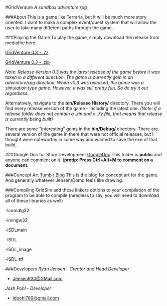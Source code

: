 #GridVenture
*A sandbox adventure rpg*

###About
This is a game like Terraria, but it will be much more story oriented. I want to make a complex event/quest system that will allow the user to take many different paths through the game.

###Playing the Game
To play the game, simply download the release from mediafire here:

[GridVenture 0.3 - .7z](http://www.mediafire.com/download/744baw4posktrwu/GridSim_v0.3.7z)

[GridVenture 0.3 - .zip](http://www.mediafire.com/download/a6thag5j9bzg34i/GridSim_v0.3.zip)

*Note: Release Version 0.3 was the latest release of the game before it was taken in a different direction. The game is currently goin in an adventure/rpg direction. When v0.3 was released, the game was a simulation type game. However, it was still pretty fun. So do try it out regardless.*

Alternatively, navigate to the **bin/Release History/** directory. There you will find every release version of the game - including the latest one.
*(Note: if a release folder does not contain a .zip and a .7z file, that means that release is currently being built)*



There are some "interesting" gems in the **bin/Debug/** directory. There are several version of the game in there that were not official releases, but I thought were noteworthy in some way and wanted to save the exe of that build.

###Google Doc for Story Development
[GoogleDoc](https://drive.google.com/#folders/0BwrDfvTqlcwKZldBWTZhdWNFc0E) This folder is **public** and anyone can comment on it. (**protip: Press Ctrl+Alt+M to comment on a document.**

###Concept Art
[Tumblr Blog](http://jensensketch.tumblr.com/) This is the blog for concept art for the game. And generally whatever Jensen/Domo feels like drawing.

###Compiling GridSim
add these linkers options to your compilation of the program to be able to compile (needless to say, you will need to download  all of these libraries as well)

-lcomdlg32

-lmingw32

-lSDLmain

-lSDL

-lSDL_image

-lSDL_ttf




###Developers
*Ryan Jensen - Creator and Head Developer*
- JensenR30@GMail.com

*Josh Pohl - Developer*
- jdpohl789@gmail.com
